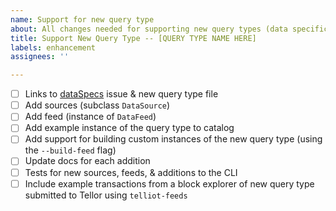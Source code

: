 ```yaml
---
name: Support for new query type
about: All changes needed for supporting new query types (data specifications)
title: Support New Query Type -- [QUERY TYPE NAME HERE]
labels: enhancement
assignees: ''

---
```


- [ ] Links to [dataSpecs](https://github.com/tellor-io/dataSpecs) issue & new query type file
- [ ] Add sources (subclass `DataSource`)
- [ ] Add feed (instance of `DataFeed`)
- [ ] Add example instance of the query type to catalog
- [ ] Add support for building custom instances of the new query type (using the `--build-feed` flag)
- [ ] Update docs for each addition
- [ ] Tests for new sources, feeds, & additions to the CLI
- [ ] Include example transactions from a block explorer of new query type submitted to Tellor using `telliot-feeds`
